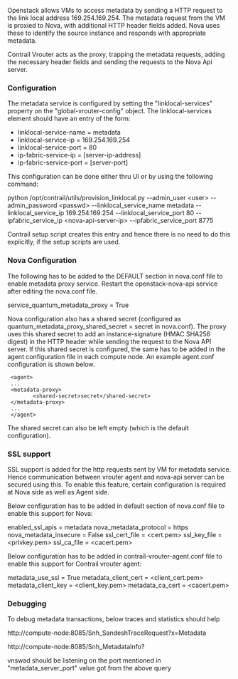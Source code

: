 Openstack allows VMs to access metadata by sending a HTTP request to the link local address 169.254.169.254. The metadata request from the VM is proxied to Nova, with additional HTTP header fields added. Nova uses these to identify the source instance and responds with appropriate metadata.

Contrail Vrouter acts as the proxy, trapping the metadata requests, adding the necessary header fields and sending the requests to the Nova Api server.

### Configuration
The metadata service is configured by setting the "linklocal-services" property on the "global-vrouter-config" object. The linklocal-services element should have an entry of the form:
 - linklocal-service-name = metadata
 - linklocal-service-ip = 169.254.169.254
 - linklocal-service-port = 80
 - ip-fabric-service-ip = [server-ip-address]
 - ip-fabric-service-port = [server-port]

This configuration can be done either thru UI or by using the following command:

python /opt/contrail/utils/provision_linklocal.py --admin_user \<user\> --admin_password \<passwd\> 
--linklocal_service_name metadata --linklocal_service_ip 169.254.169.254 --linklocal_service_port 80 
--ipfabric_service_ip \<nova-api-server-ip\> --ipfabric_service_port 8775

Contrail setup script creates this entry and hence there is no need to do this explicitly, if the setup scripts are used.

### Nova Configuration
The following has to be added to the DEFAULT section in nova.conf file to enable metadata proxy service. Restart the openstack-nova-api service after editing the nova.conf file.

service_quantum_metadata_proxy = True

Nova configuration also has a shared secret (configured as quantum_metadata_proxy_shared_secret = secret in nova.conf). The proxy uses this shared secret to add an instance-signature (HMAC SHA256 digest) in the HTTP header while sending the request to the Nova API server. If this shared secret is configured, the same has to be added in the agent configuration file in each compute node. An example agent.conf configuration is shown below. 

     <agent>
     ...
     <metadata-proxy>
            <shared-secret>secret</shared-secret>
     </metadata-proxy>
     ...
     </agent>

The shared secret can also be left empty (which is the default configuration).

### SSL support
SSL support is added for the http requests sent by VM for metadata service. Hence communication between vrouter agent and nova-api server can be secured using this. To enable this feature, certain configuration is required at Nova side as well as Agent side. 

Below configuration has to be added in default section of nova.conf file to enable this support for Nova:

enabled_ssl_apis = metadata
nova_metadata_protocol = https
nova_metadata_insecure = False
ssl_cert_file = <cert.pem>
ssl_key_file  = <privkey.pem>
ssl_ca_file   = <cacert.pem>

Below configuration has to be added in contrail-vrouter-agent.conf file to enable this support for Contrail vrouter agent:

metadata_use_ssl = True
metadata_client_cert = <client_cert.pem>
metadata_client_key = <client_key.pem>
metadata_ca_cert = <cacert.pem>

### Debugging 
To debug metadata transactions, below traces and statistics should help 

 http://compute-node:8085/Snh_SandeshTraceRequest?x=Metadata

 http://compute-node:8085/Snh_MetadataInfo?

vnswad should be listening on the port mentioned in "metadata_server_port" value got from the above query
 